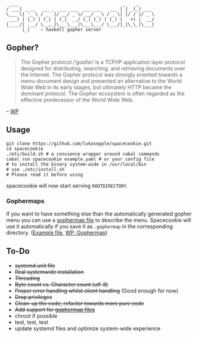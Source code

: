 	 ____                                       _    _      
	/ ___| _ __   __ _  ___ ___  ___ ___   ___ | | _(_) ___ 
	\___ \| '_ \ / _` |/ __/ _ \/ __/ _ \ / _ \| |/ / |/ _ \
	 ___) | |_) | (_| | (_|  __/ (_| (_) | (_) |   <| |  __/
	|____/| .__/ \__,_|\___\___|\___\___/ \___/|_|\_\_|\___|
	      |_|    – haskell gopher server

## Gopher?

> The Gopher protocol /ˈɡoʊfər/ is a TCP/IP application layer protocol designed for distributing, searching, and retrieving documents over the Internet. The Gopher protocol was strongly oriented towards a menu-document design and presented an alternative to the World Wide Web in its early stages, but ultimately HTTP became the dominant protocol. The Gopher ecosystem is often regarded as the effective predecessor of the World Wide Web.

– [WP](https://en.wikipedia.org/wiki/Gopher_(protocol))

## Usage

	git clone https://github.com/lukasepple/spacecookie.git
	cd spacecookie
	./etc/build.sh # a convience wrapper around cabal commands
	cabal run spacecookie example.yaml # or your config file
	# to install the binary system-wide in /usr/local/bin
	# use ./etc/install.sh
	# Please read it before using

spacecookie will now start serving `ROOTDIRECTORY`.

### Gophermaps
If you want to have something else than the automatically generated gopher menu you can use a [gophermap file](./docs/docs/gophermap-pygopherd.txt) to describe the menu. Spacecookie will use it automatically if you save it as `.gophermap` in the corresponding directory. ([Example file](./docs/gophermap), [WP: Gophermap](https://en.wikipedia.org/wiki/Gophermap))

## To-Do

* ~~systemd unit file~~
* ~~Real systemwide installation~~
* ~~Threading~~
* ~~Byte count vs. Character count (utf-8)~~
* ~~Proper error handling whilst client handling~~ (Good enough for now)
* ~~Drop privileges~~
* ~~Clean-up the code, refactor towards more pure code~~
* ~~Add support for [gophermap files](https://en.wikipedia.org/wiki/Gophermap)~~
* chroot if possible
* test, test, test
* update systemd files and optimize system-wide experience
